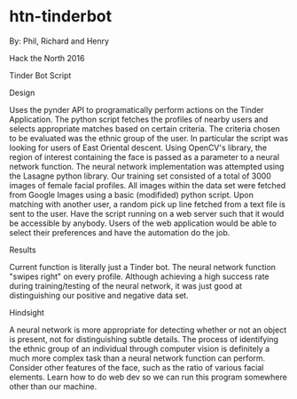 # htn-tinderbot

By: Phil, Richard and Henry

Hack the North 2016

Tinder Bot Script

Design

Uses the pynder API to programatically perform actions on the Tinder Application. 
The python script fetches the profiles of nearby users and selects appropriate matches based on certain criteria.
The criteria chosen to be evaluated was the ethnic group of the user.
In particular the script was looking for users of East Oriental descent.
Using OpenCV's library, the region of interest containing the face is passed as a parameter to a neural network function. 
The neural network implementation was attempted using the Lasagne python library.
Our training set consisted of a total of 3000 images of female facial profiles.
All images within the data set were fetched from Google Images using a basic (modifided) python script. 
Upon matching with another user, a random pick up line fetched from a text file is sent to the user. 
Have the script running on a web server such that it would be accessible by anybody.
Users of the web application would be able to select their preferences and have the automation do the job.

Results

Current function is literally just a Tinder bot.
The neural network function "swipes right" on every profile. 
Although achieving a high success rate during training/testing of the neural network, it was just good at distinguishing our positive and negative data set.

Hindsight 

A neural network is more appropriate for detecting whether or not an object is present, not for distinguishing subtle details.
The process of identifying the ethnic group of an individual through computer vision is definitely a much more complex task than a neural network function can perform. 
Consider other features of the face, such as the ratio of various facial elements.
Learn how to do web dev so we can run this program somewhere other than our machine. 


